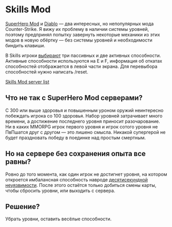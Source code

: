 # Skills Mod

[SuperHero Mod](https://forums.alliedmods.net/forumdisplay.php?f=30) и [Diablo](https://github.com/hitmany/cs-1.6-diablo-2) — два интересных, но непопулярных мода Counter-Strike. Я вижу их проблему в наличии системы уровней, поэтому предпринял попытку завернуть некоторые механики из этих модов в новую обёртку — без системы уровней и необходимости биндить клавиши.

В Skills игроки [выбирают](skills_mod.txt) три пассивных и две активных способности. Активные способности используются на E и F, информация об откатах способностей отображается в левой части экрана. Для перевыбора способностей нужно написать /reset.

[Skills Mod server list](https://www.gametracker.com/search/?search_by=server_variable&search_by2=skillsmod_version)

## Что не так с SuperHero Mod серверами?

С 300 или выше здоровья и повышенным уроном оружий неинтересно побеждать игрока со 100 здоровья. Набор уровней затрачивает много времени, а достижение последнего уровня приносит разочарование. Ни в каких MMORPG игрок первого уровня и игрок сотого уровня не ПвПшатся друг с другом — это лишено смысла. Никакой супергерой не будет праздновать победу в поединке над простым смертным.

## Но на сервере без сохранения опыта все равны?

Ровно до того момента, как один игрок не достигнет уровня, на котором откроется имбалансная способность навроде [десятисекундной неуязвимости](https://forums.alliedmods.net/showthread.php?t=35799). После этого остаётся только добиться смены карты, чтобы сбросить уровни, или выходить с сервера.

## Решение?

Убрать уровни, оставить весёлые способности.
